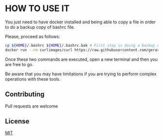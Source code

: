 # HOW TO USE IT

You just need to have docker installed and being able to copy a file in order to do a backup copy of bashrc file.

Please, proceed as follows:

```bash
cp ${HOME}/.bashrc ${HOME}/.bashrc.bak # First step is doing a backup copy in case of emergency
docker run --rm curlimages/curl https://raw.githubusercontent.com/gerardVM/living-containerized/main/aliases.txt >> ${HOME}/.bashrc
```

Once these two commands are executed, open a new terminal and then you are free to go.

Be aware that you may have limitations if you are trying to perform complex operations with these tools.

## Contributing

Pull requests are welcome

## License

[MIT](LICENSE)

